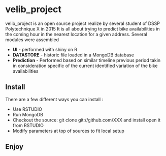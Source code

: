 # velib_project

velib_project is an open source project realize by several student of DSSP Polytechnique X in 2015 
It is all about trying to predict bike availabilities in the coming hour in the nearest location for a given address.
Several modules were assembled
* **UI** - performed with shiny on R
* **DATASTORE** - historic file loaded in a MongoDB database
* **Prediction** - Performed based on similar timeline previous period takin in consideration specific of the current identified variation of the bike availabilities

## Install
There are a few different ways you can install :

* Use RSTUDIO
* Run MongoDB
* Checkout the source: git clone git://github.com/XXX and install open it from RSTUDIO
* Modify parameters at top of sources to fit local setup


## Enjoy
